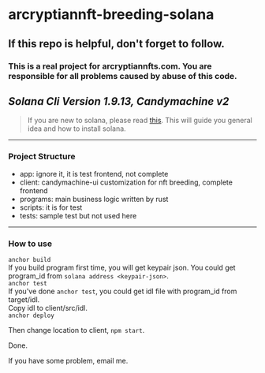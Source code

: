 # arcryptiannft-breeding-solana
## If this repo is helpful, don't forget to follow.
### This is a real project for arcryptiannfts.com. You are responsible for all problems caused by abuse of this code.

***Solana Cli Version 1.9.13, Candymachine v2***
---
> If you are new to solana, please read <a href="https://dev.to/edge-and-node/the-complete-guide-to-full-stack-solana-development-with-react-anchor-rust-and-phantom-3291">this</a>. This will guide you general idea and how to install solana.
---
### Project Structure
- app: ignore it, it is test frontend, not complete
- client: candymachine-ui customization for nft breeding, complete frontend
- programs: main business logic written by rust
- scripts: it is for test
- tests: sample test but not used here
---
### How to use
`anchor build`<br>
If you build program first time, you will get keypair  json. You could get program_id from `solana address <keypair-json>`.<br>
`anchor test`<br>
If you've done `anchor test`, you could get idl file with program_id from target/idl.<br>
Copy idl to client/src/idl.<br>
`anchor deploy`<br>

Then change location to client, `npm start`.<br>

Done.

If you have some problem, email me.
